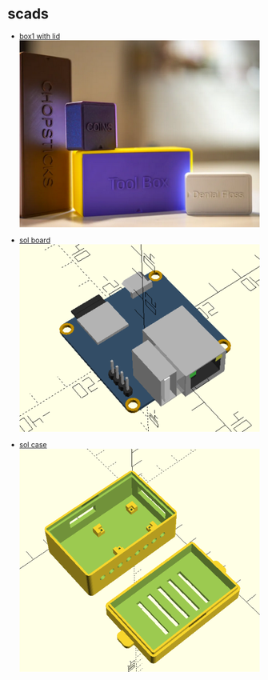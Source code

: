 # scads

* [ box1 with lid ![alt text](./box1//image.png) ](https://makerworld.com/en/models/463688#profileId-372271)

* [ sol board ![alt text](./soloBoard/image.png) ](soloBoard/readme.md)

* [ sol case ![alt text](./soloCase/image.png) ](./soloCase/readme.md)